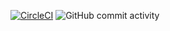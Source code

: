 [![CircleCI](https://dl.circleci.com/status-badge/img/gh/cbendot/ci-script/tree/ci-clang.svg?style=svg)](https://dl.circleci.com/status-badge/redirect/gh/cbendot/ci-script/tree/ci-clang) ![GitHub commit activity](https://img.shields.io/github/commit-activity/m/cbendot/ci-script)
